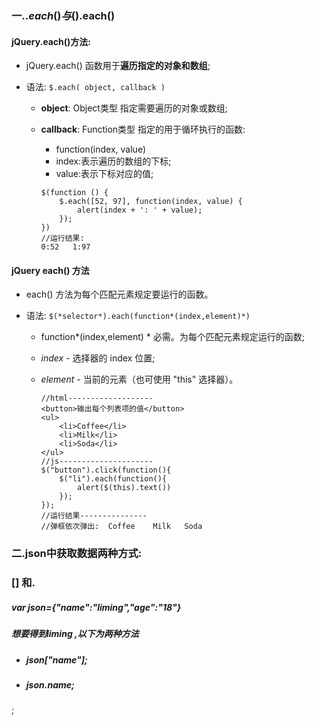 ### 一.$.each() 与$().each()

#### jQuery.each()方法:  

* jQuery.each() 函数用于**遍历指定的对象和数组**;

* 语法:  `$.each( object, callback )`

  * **object**:  Object类型 指定需要遍历的对象或数组;

  * **callback**:   Function类型 指定的用于循环执行的函数:

    * function(index, value)
    * index:表示遍历的数组的下标;
    * value:表示下标对应的值;

    ```
    $(function () { 
        $.each([52, 97], function(index, value) {
        	alert(index + ': ' + value);
        });
    })
    //运行结果:
    0:52   1:97
    ```



#### jQuery each() 方法

* each() 方法为每个匹配元素规定要运行的函数。

* 语法:  `$(*selector*).each(function*(index,element)*)`

  * function*(index,element) *  必需。为每个匹配元素规定运行的函数;

  * *index* - 选择器的 index 位置;

  * *element* - 当前的元素（也可使用 "this" 选择器）。

    ```
    //html-------------------
    <button>输出每个列表项的值</button>
    <ul>
        <li>Coffee</li>
        <li>Milk</li>
        <li>Soda</li>
    </ul>
    //js---------------------
    $("button").click(function(){
        $("li").each(function(){
            alert($(this).text())
        });
    });
    //运行结果---------------
    //弹框依次弹出:  Coffee    Milk   Soda
    ```


### 二.json中获取数据两种方式:

### []  和.

##### var json={"name":"liming","age":"18"}

##### 想要得到liming ,以下为两种方法

* ##### json["name"];

* ##### json.name;

  

;







